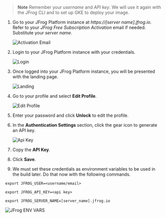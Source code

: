 > **Note** Remember your _username_ and _API key_. We will use it again with the JFrog CLI and to set up GKE to deploy your image.

1. Go to your JFrog Platform instance at _https://[server name].jfrog.io_. Refer to your _JFrog Free Subscription Activation_ email if needed. Substitute your _server name_.

   ![Activation Email](../../../docs/images/activation-email.png)

2. Login to your JFrog Platform instance with your credentials.

   ![Login](../../../docs/images/login.png)

3. Once logged into your JFrog Platform instance, you will be presented with the landing page.

   ![Landing](../../../docs/images/landing.png)

4. Go to your profile and select **Edit Profile**.

   ![Edit Profile](../../../docs/images/edit-profile.png)

5. Enter your password and click **Unlock** to edit the profile.
6. In the **Authentication Settings** section, click the gear icon to generate an API key.

   ![Api Key](../../../docs/images/api-key.png)

7. Copy the **API Key**.
8. Click **Save**.
9. We must set these credentials as environment variables to be used in the build later. Do that now with the following commands.

 ```
 export JFROG_USER=<username/email>
 
 export JFROG_API_KEY=<api key>

 export JFROG_SERVER_NAME=[server_name].jfrog.io
 ```

![JFrog ENV VARS](../../../docs/images/jfrog-env-vars.png)



